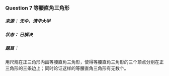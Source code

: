 ### Question 7 等腰直角三角形

##### 来源：     无伞，清华大学

##### 状态：     已解决

##### 题目：

​    用尺规在正三角形内画等腰直角三角形，使得等腰直角三角形的三个顶点分别在正三角形的三条边上；同时论证这样的等腰直角三角形有无数个。